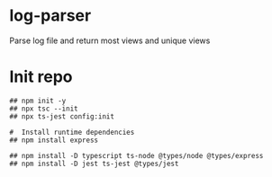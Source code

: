 # log-parser
Parse log file and return most views and unique views
# Init repo
```
## npm init -y
## npx tsc --init
## npx ts-jest config:init

#  Install runtime dependencies
## npm install express

## npm install -D typescript ts-node @types/node @types/express
## npm install -D jest ts-jest @types/jest

```





